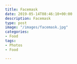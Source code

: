 ```yaml
---
title: Facemask
date: 2019-05-14T08:46:10+00:00
description: Facemask
type: post
image: "/images/facemask.jpg"
categories:
- Food
tags:
- Photos
- Food

---
```

